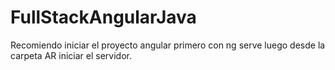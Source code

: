 # FullStackAngularJava
Recomiendo iniciar el proyecto angular primero con ng serve 
luego desde la carpeta AR iniciar el servidor.
